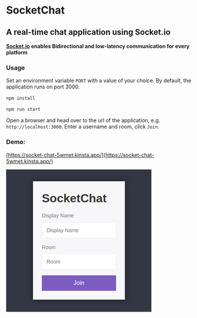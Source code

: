 # SocketChat
## A real-time chat application using Socket.io

**[Socket.io](https://socket.io) enables Bidirectional and low-latency communication for every platform**

### Usage
Set an environment variable `PORT` with a value of your choice. By default, the application runs on port 3000.
```shell
npm install
```
```shell
npm run start
```
Open a browser and head over to the url of the application, e.g. `http://localhost:3000`. Enter a username and room, click `Join`.  

### Demo:
[https://socket-chat-5wmet.kinsta.app/](https://socket-chat-5wmet.kinsta.app/)

![](screenshot.png)
